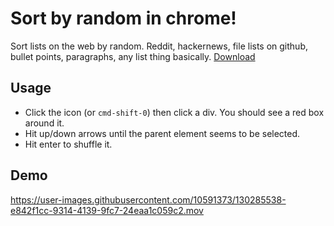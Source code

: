 # Sort by random in chrome!

Sort lists on the web by random. Reddit, hackernews, file lists on github, bullet points, paragraphs, any list thing basically. [Download](https://chrome.google.com/webstore/detail/randomize-list/bkmcphdnmpfdcopiefafdbgknighhhin)

## Usage

+ Click the icon (or `cmd-shift-0`) then click a div. You should see a red box around it.
+ Hit up/down arrows until the parent element seems to be selected.
+ Hit enter to shuffle it.

## Demo

<!-- https://user-images.githubusercontent.com/10591373/130074452-f3c3cd56-2ac0-429b-b276-690417816ed6.mov -->

https://user-images.githubusercontent.com/10591373/130285538-e842f1cc-9314-4139-9fc7-24eaa1c059c2.mov


